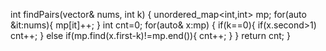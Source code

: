 int findPairs(vector<int>& nums, int k) {
unordered_map<int,int> mp;
for(auto &it:nums){
mp[it]++;
}
int cnt=0;
for(auto& x:mp)
{
if(k==0){
if(x.second>1) cnt++;
}
else if(mp.find(x.first-k)!=mp.end()){
cnt++;
}
}
return cnt;
}